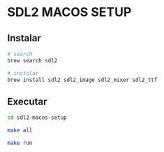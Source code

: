 # SDL2 MACOS SETUP

## Instalar

```bash
# search
brew search sdl2

# instalar
brew install sdl2 sdl2_image sdl2_mixer sdl2_ttf
```

## Executar

```bash
cd sdl2-macos-setup

make all

make run
```
